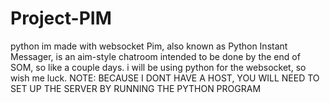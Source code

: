 # Project-PIM
python im made with websocket
Pim, also known as Python Instant Messager, is an aim-style chatroom intended to be done by the end of SOM, so like a couple days. i will be using python for the websocket, so wish me luck. NOTE: BECAUSE I DONT HAVE A HOST, YOU WILL NEED TO SET UP THE SERVER BY RUNNING THE PYTHON PROGRAM
